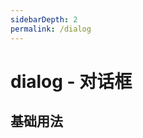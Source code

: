 ```yaml
---
sidebarDepth: 2
permalink: /dialog
---
```


# dialog - 对话框


## 基础用法

<ClientOnly>
  <dialog-demo type="basic"/>
</ClientOnly>
